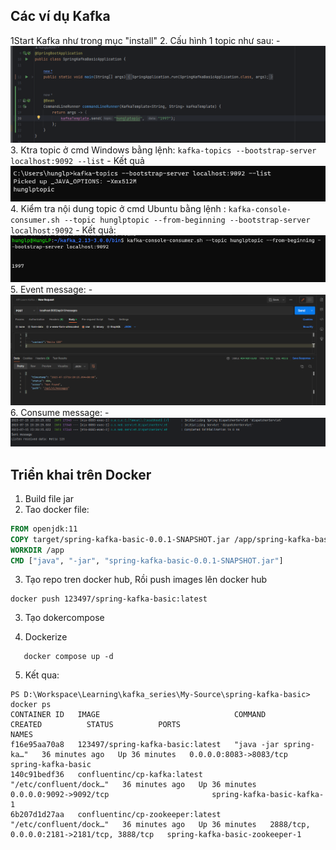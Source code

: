 
## Các ví dụ Kafka
1Start Kafka như trong mục "install"
2. Cấu hình 1 topic như sau:
    -![img_1.png](images_readme/img_1.png)
3. Ktra topic ở cmd Windows bằng lệnh: `kafka-topics --bootstrap-server localhost:9092 --list`
    - Kết quả
   ![img_2.png](images_readme/img_2.png)
4. Kiểm tra nội dung topic ở cmd Ubuntu bằng lệnh : ``kafka-console-consumer.sh --topic hunglptopic --from-beginning --bootstrap-server localhost:9092``
    - Kết quả:
   ![img_3.png](images_readme/img_3.png)
5. Event message:
    - ![img_4.png](images_readme/img_4.png)
6. Consume message:
    - ![img_5.png](images_readme/img_5.png)


## Triển khai trên Docker
1. Build file jar
2. Tao docker file:
```dockerfile
FROM openjdk:11
COPY target/spring-kafka-basic-0.0.1-SNAPSHOT.jar /app/spring-kafka-basic-0.0.1-SNAPSHOT.jar
WORKDIR /app
CMD ["java", "-jar", "spring-kafka-basic-0.0.1-SNAPSHOT.jar"]
```
3. Tạo repo tren docker hub, Rồi push images lên docker hub
```shell
docker push 123497/spring-kafka-basic:latest
```

3. Tạo dokercompose

4. Dockerize
```shell
   docker compose up -d
```

5. Kết qua:
```shell
PS D:\Workspace\Learning\kafka_series\My-Source\spring-kafka-basic> docker ps
CONTAINER ID   IMAGE                              COMMAND                  CREATED          STATUS          PORTS                                        NAMES
f16e95aa70a8   123497/spring-kafka-basic:latest   "java -jar spring-ka…"   36 minutes ago   Up 36 minutes   0.0.0.0:8083->8083/tcp                       spring-kafka-basic
140c91bedf36   confluentinc/cp-kafka:latest       "/etc/confluent/dock…"   36 minutes ago   Up 36 minutes   0.0.0.0:9092->9092/tcp                       spring-kafka-basic-kafka-1
6b207d1d27aa   confluentinc/cp-zookeeper:latest   "/etc/confluent/dock…"   36 minutes ago   Up 36 minutes   2888/tcp, 0.0.0.0:2181->2181/tcp, 3888/tcp   spring-kafka-basic-zookeeper-1

```
